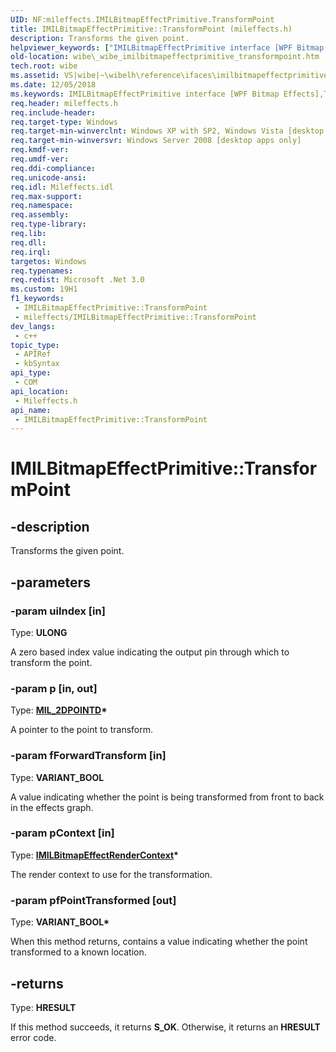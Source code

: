 ```yaml
---
UID: NF:mileffects.IMILBitmapEffectPrimitive.TransformPoint
title: IMILBitmapEffectPrimitive::TransformPoint (mileffects.h)
description: Transforms the given point.
helpviewer_keywords: ["IMILBitmapEffectPrimitive interface [WPF Bitmap Effects]","TransformPoint method","IMILBitmapEffectPrimitive.TransformPoint","IMILBitmapEffectPrimitive::TransformPoint","TransformPoint","TransformPoint method [WPF Bitmap Effects]","TransformPoint method [WPF Bitmap Effects]","IMILBitmapEffectPrimitive interface","_wibe_imilbitmapeffectprimitive_transformpoint","mileffects/IMILBitmapEffectPrimitive::TransformPoint","wibe._wibe_imilbitmapeffectprimitive_transformpoint"]
old-location: wibe\_wibe_imilbitmapeffectprimitive_transformpoint.htm
tech.root: wibe
ms.assetid: VS|wibe|~\wibelh\reference\ifaces\imilbitmapeffectprimitive\transformpoint.htm
ms.date: 12/05/2018
ms.keywords: IMILBitmapEffectPrimitive interface [WPF Bitmap Effects],TransformPoint method, IMILBitmapEffectPrimitive.TransformPoint, IMILBitmapEffectPrimitive::TransformPoint, TransformPoint, TransformPoint method [WPF Bitmap Effects], TransformPoint method [WPF Bitmap Effects],IMILBitmapEffectPrimitive interface, _wibe_imilbitmapeffectprimitive_transformpoint, mileffects/IMILBitmapEffectPrimitive::TransformPoint, wibe._wibe_imilbitmapeffectprimitive_transformpoint
req.header: mileffects.h
req.include-header: 
req.target-type: Windows
req.target-min-winverclnt: Windows XP with SP2, Windows Vista [desktop apps only]
req.target-min-winversvr: Windows Server 2008 [desktop apps only]
req.kmdf-ver: 
req.umdf-ver: 
req.ddi-compliance: 
req.unicode-ansi: 
req.idl: Mileffects.idl
req.max-support: 
req.namespace: 
req.assembly: 
req.type-library: 
req.lib: 
req.dll: 
req.irql: 
targetos: Windows
req.typenames: 
req.redist: Microsoft .Net 3.0
ms.custom: 19H1
f1_keywords:
 - IMILBitmapEffectPrimitive::TransformPoint
 - mileffects/IMILBitmapEffectPrimitive::TransformPoint
dev_langs:
 - c++
topic_type:
 - APIRef
 - kbSyntax
api_type:
 - COM
api_location:
 - Mileffects.h
api_name:
 - IMILBitmapEffectPrimitive::TransformPoint
---
```


# IMILBitmapEffectPrimitive::TransformPoint


## -description

Transforms the given point.

## -parameters

### -param uiIndex [in]

Type: <b>ULONG</b>

A zero based index value indicating the output pin through which to transform the point.

### -param p [in, out]

Type: <b><a href="/previous-versions/windows/desktop/api/mileffects/ns-mileffects-milpoint2d">MIL_2DPOINTD</a>*</b>

A pointer to the point to transform.

### -param fForwardTransform [in]

Type: <b>VARIANT_BOOL</b>

A value indicating whether the point is being transformed from front to back in the effects graph.

### -param pContext [in]

Type: <b><a href="/previous-versions/windows/desktop/api/mileffects/nn-mileffects-imilbitmapeffectrendercontext">IMILBitmapEffectRenderContext</a>*</b>

The render context to use for the transformation.

### -param pfPointTransformed [out]

Type: <b>VARIANT_BOOL*</b>

When this method returns, contains a value indicating whether the point transformed to a known location.

## -returns

Type: <b>HRESULT</b>

If this method succeeds, it returns <b xmlns:loc="http://microsoft.com/wdcml/l10n">S_OK</b>. Otherwise, it returns an <b xmlns:loc="http://microsoft.com/wdcml/l10n">HRESULT</b> error code.

